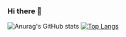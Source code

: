 ### Hi there 👋

<!--
**disco07/disco07** is a ✨ _special_ ✨ repository because its `README.md` (this file) appears on your GitHub profile.

Here are some ideas to get you started:

- 🔭 I’m currently working on ...
- 🌱 I’m currently learning ...
- 👯 I’m looking to collaborate on ...
- 🤔 I’m looking for help with ...
- 💬 Ask me about ...
- 📫 How to reach me: ...
- 😄 Pronouns: ...
- ⚡ Fun fact: ...
-->

![Anurag's GitHub stats](https://github-readme-stats.vercel.app/api?username=disco07&show_icons=true&theme=radical)
[![Top Langs](https://github-readme-stats.vercel.app/api/top-langs/?username=disco07&langs_count=8)](https://github.com/anuraghazra/github-readme-stats)
